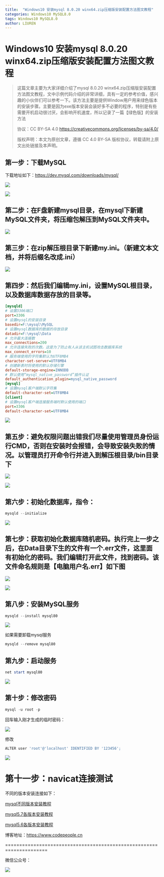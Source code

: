 ```yaml
---
title:  "Windows10 安装mysql 8.0.20 winx64.zip压缩版安装配置方法图文教程"
categories: Windows10 MySQL8.0
tags: Windows10 MySQL8.0
author: LIUREN
---
```


# Windows10 安装mysql 8.0.20 winx64.zip压缩版安装配置方法图文教程

> 这篇文章主要为大家详细介绍了mysql 8.0.20 winx64.zip压缩版安装配置方法图文教程，文中示例代码介绍的非常详细，具有一定的参考价值，感兴趣的小伙伴们可以参考一下。该方法主要是提供Window用户用来绿色版本的安装步骤。主要是因为exe版本安装会装好多不必要的程序，特别是有些需要开机启动很讨厌，会影响开机速度，所以记录了一篇【绿色版】的安装方法
>
> 协议：CC BY-SA 4.0 https://creativecommons.org/licenses/by-sa/4.0/  
>
> 版权声明：本文为原创文章，遵循 CC 4.0 BY-SA 版权协议，转载请附上原文出处链接及本声明。



## 第一步：下载MySQL

下载地址如下：<https://dev.mysql.com/downloads/mysql/>

![](https://www.codepeople.cn/imges/00x19.png)

![](https://www.codepeople.cn/imges/00x20.png)

## 第二步：在F盘新建mysql目录，在mysql下新建MySQL文件夹，将压缩包解压到MySQL文件夹中。

![](https://www.codepeople.cn/imges/00x21.png)

## 第三步：在zip解压根目录下新建my.ini。（新建文本文档，并将后缀名改成.ini）

![](https://www.codepeople.cn/imges/00x22.png)

## 第四步：然后我们编辑my.ini，设置MySQL根目录，以及数据库数据存放的目录等。

```ini
[mysqld]
# 设置3306端口
port=3306
# 设置mysql的安装目录
basedir=F:\mysql\MySQL
# 设置mysql数据库的数据的存放目录
datadir=F:\mysql\Data
# 允许最大连接数
max_connections=200
# 允许连接失败的次数。这是为了防止有人从该主机试图攻击数据库系统
max_connect_errors=10
# 服务端使用的字符集默认为UTF8MB4
character-set-server=UTF8MB4
# 创建新表时将使用的默认存储引擎
default-storage-engine=INNODB
# 默认使用“mysql_native_password”插件认证
default_authentication_plugin=mysql_native_password
[mysql]
# 设置mysql客户端默认字符集
default-character-set=UTF8MB4
[client]
# 设置mysql客户端连接服务端时默认使用的端口
port=3306
default-character-set=UTF8MB4
```

![](https://www.codepeople.cn/imges/00x23.png)

## 第五步：避免权限问题出错我们尽量使用管理员身份运行CMD，否则在安装时会报错，会导致安装失败的情况。以管理员打开命令行并进入到解压根目录/bin目录下

![](https://www.codepeople.cn/imges/00x24.png)

![](https://www.codepeople.cn/imges/00x25.png)

## 第六步：初始化数据库，指令：

```powershell
mysqld --initialize
```

![](https://www.codepeople.cn/imges/00x26.png)

## 第七步：获取初始化数据库随机密码。执行完上一步之后，在Data目录下生的文件有一个.err文件，这里面有初始化的密码。我们编辑打开此文件，找到密码。该文件命名规则是【电脑用户名.err】如下图

![](https://www.codepeople.cn/imges/00x27.png)

![](https://www.codepeople.cn/imges/00x28.png)

## 第八步：安装MySQL服务

```powershell
mysqld --install mysql80
```

![](https://www.codepeople.cn/imges/00x29.png)

如果需要卸载mysql服务

```powershell
mysqld --remove mysql80
```



## 第九步：启动服务

```powershell
net start mysql80
```

![](https://www.codepeople.cn/imges/00x30.png)

## 第十步：修改密码

```powershell
mysql -u root -p
```

回车输入刚才生成的临时密码：

![](https://www.codepeople.cn/imges/00x31.png)

修改

```powershell
ALTER user 'root'@'localhost' IDENTIFIED BY '123456';
```

![](https://www.codepeople.cn/imges/00x32.png)

# 第十一步：navicat连接测试

不同的版本安装连接如下：

[mysql不同版本安装教程](https://www.jb51.net/Special/832.htm)

[mysql5.7各版本安装教程](https://www.jb51.net/Special/863.htm)

[mysql5.6各版本安装教程](https://www.jb51.net/Special/914.htm)



博客地址：<https://www.codepeople.cn>

=====================================================================

微信公众号：

![](https://www.codepeople.cn/imges/weixin_icon/weixin.jpg)